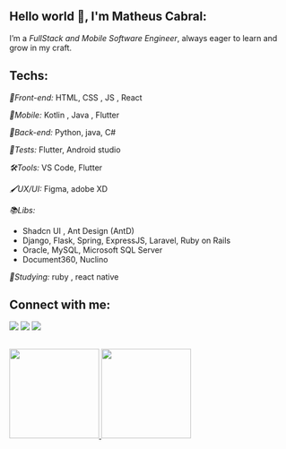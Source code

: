 ## Hello world :wave:, I'm Matheus Cabral:

I’m a *FullStack and Mobile  Software Engineer*,  always eager to learn and grow in my craft.

## Techs:

*:pushpin:Front-end:* HTML, CSS , JS , React

*:pushpin:Mobile:* Kotlin , Java , Flutter

*:pushpin:Back-end:* Python, java, C#

*:test_tube:Tests:* Flutter, Android studio

*:hammer_and_wrench:Tools:* VS Code, Flutter

*:paintbrush:UX/UI:* Figma, adobe XD

*:books:Libs:*  
- Shadcn UI , Ant Design (AntD)  
- Django, Flask, Spring, ExpressJS, Laravel, Ruby on Rails 
-  Oracle, MySQL, Microsoft SQL Server  
- Document360, Nuclino

*:mag_right:Studying:* ruby , react native
  
## Connect with me: 
<div>
  <a href="mailto:contatomatheusoficial0@gmail.com" target="_blank"><img src="https://img.shields.io/badge/Gmail-D14836?style=for-the-badge&logo=gmail&logoColor=white"/></a>
  <a href="https://www.linkedin.com/in/matheus-cabral-77b707233/" target="_blank"><img src="https://img.shields.io/badge/LinkedIn-0077B5?style=for-the-badge&logo=linkedin&logoColor=white"/></a>
  <a href="https://www.instagram.com/[seu-instagram]" target="_blank"><img src="https://img.shields.io/badge/-Instagram-%23E4405F?style=for-the-badge&logo=instagram&logoColor=white"></a>
</div>

##

<div>
  <a href="https://github.com/code-math-cb">
  <img height="160em" src="https://github-readme-stats.vercel.app/api?username=code-math-cb&show_icons=true&hide_border=true&count_private=true&theme=dark&icon_color=fad000"/>
  <img height="160em" src="https://github-readme-stats.vercel.app/api/top-langs/?username=code-math-cb&layout=compact&langs_count=7&theme=dark&hide_border=true"/>
</div>
